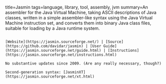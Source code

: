 title=Jasmin
tags=language, library, tool, assembly, jvm
summary=An assembler for the Java Virtual Machine, taking ASCII descriptions of Java classes, written in a simple assembler-like syntax using the Java Virtual Machine instruction set, and converts them into binary Java class files, suitable for loading by a Java runtime system.
~~~~~~

[Website](https://jasmin.sourceforge.net/) | [Source](https://github.com/davidar/jasmin) | [User Guide](https://jasmin.sourceforge.net/guide.html) | [Instructions](https://jasmin.sourceforge.net/instructions.html)

No substantive updates since 2009. (Are any really necessary, though?)

Second-generation syntax: [JasminXT](https://jasmin.sourceforge.net/xt.html) 


